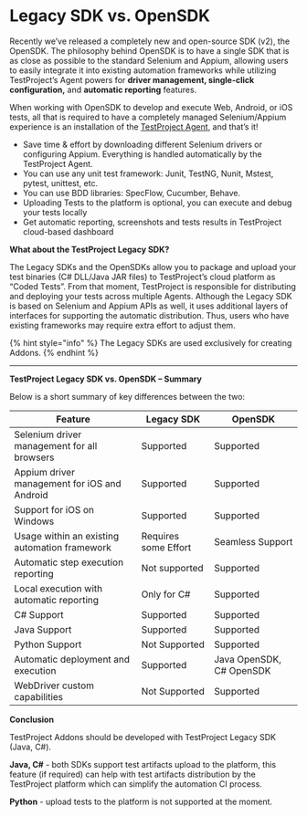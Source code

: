 # Legacy SDK vs. OpenSDK

Recently we’ve released a completely new and open-source SDK (v2), the OpenSDK. The philosophy behind OpenSDK is to have a single SDK that is as close as possible to the standard Selenium and Appium, allowing users to easily integrate it into existing automation frameworks while utilizing TestProject’s Agent powers for **driver management, single-click configuration,** and **automatic reporting** features.

When working with OpenSDK to develop and execute Web, Android, or iOS tests, all that is required to have a completely managed Selenium/Appium experience is an installation of the [TestProject Agent](https://docs.testproject.io/testproject-agents/what-is-a-testproject-agent), and that’s it!

* Save time & effort by downloading different Selenium drivers or configuring Appium. Everything is handled automatically by the TestProject Agent.
* You can use any unit test framework: Junit, TestNG, Nunit, Mstest, pytest, unittest, etc.
* You can use BDD libraries: SpecFlow, Cucumber, Behave.
* Uploading Tests to the platform is optional, you can execute and debug your tests locally&#x20;
* Get automatic reporting, screenshots and tests results in TestProject cloud-based dashboard

**What about the TestProject Legacy SDK?**

The Legacy SDKs and the OpenSDKs allow you to package and upload your test binaries (C# DLL/Java JAR files) to TestProject’s cloud platform as “Coded Tests”. From that moment, TestProject is responsible for distributing and deploying your tests across multiple Agents. Although the Legacy SDK is based on Selenium and Appium APIs as well, it uses additional layers of interfaces for supporting the automatic distribution. Thus, users who have existing frameworks may require extra effort to adjust them.

{% hint style="info" %}
The Legacy SDKs are used exclusively for creating Addons.
{% endhint %}

****

**TestProject Legacy SDK vs. OpenSDK  – Summary**

Below is a short summary of key differences between the two:

| **Feature**                                   |  **Legacy SDK**      | **OpenSDK**               |
| --------------------------------------------- | -------------------- | ------------------------- |
| Selenium driver management for all browsers   | Supported            | Supported                 |
| Appium driver management for iOS and Android  | Supported            | Supported                 |
| Support for iOS on Windows                    | Supported            | Supported                 |
| Usage within an existing automation framework | Requires some Effort | Seamless Support          |
| Automatic step execution reporting            | Not supported        | Supported                 |
| Local execution with automatic reporting      | Only for C#          | Supported                 |
| C# Support                                    | Supported            | Supported                 |
| Java Support                                  | Supported            | Supported                 |
| Python Support                                | Not Supported        | Supported                 |
| Automatic deployment and execution            | Supported            | Java OpenSDK, C# OpenSDK  |
| WebDriver custom capabilities                 | Not Supported        | Supported                 |

**Conclusion**

TestProject Addons should be developed with TestProject Legacy SDK (Java, C#).

**Java, C#** - both SDKs support test artifacts upload to the platform, this feature (if required) can help with test artifacts distribution by the TestProject platform which can simplify the automation CI process. &#x20;

**Python**  - upload tests to the platform is not supported at the moment.&#x20;
